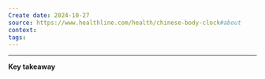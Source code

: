 ```yaml
---
Create date: 2024-10-27
source: https://www.healthline.com/health/chinese-body-clock#about
context: 
tags:
---
```

---
**Key takeaway**
